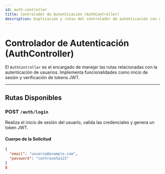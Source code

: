 ```yaml
---
id: auth-controller
title: Controlador de Autenticación (AuthController)
description: Explicación y rutas del controlador de autenticación con ejemplos y manejo de errores.
---
```


# Controlador de Autenticación (AuthController)

El `AuthController` es el encargado de manejar las rutas relacionadas con la autenticación de usuarios. Implementa funcionalidades como inicio de sesión y verificación de tokens JWT.

---

## Rutas Disponibles

### **POST `/auth/login`**

Realiza el inicio de sesión del usuario, valida las credenciales y genera un token JWT.

#### **Cuerpo de la Solicitud**

```json
{
  "email": "usuario@example.com",
  "password": "contraseña123"
}
S